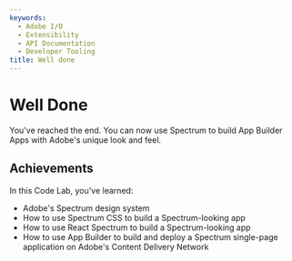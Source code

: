 ```yaml
---
keywords:
  - Adobe I/O
  - Extensibility
  - API Documentation
  - Developer Tooling
title: Well done
---
```


# Well Done

You've reached the end. You can now use Spectrum to build App Builder Apps with Adobe's unique look and feel. 

## Achievements

In this Code Lab, you've learned: 

* Adobe's Spectrum design system
* How to use Spectrum CSS to build a Spectrum-looking app
* How to use React Spectrum to build a Spectrum-looking app
* How to use App Builder to build and deploy a Spectrum single-page application on Adobe's Content Delivery Network
